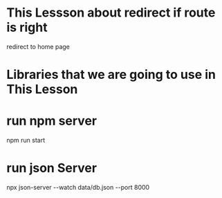 # This Lessson about redirect if route is right
redirect to home page
# Libraries that we are going to use in This Lesson

# run npm server
npm run start

# run json Server

npx json-server --watch data/db.json --port 8000